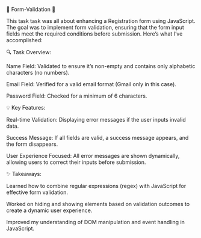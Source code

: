 🚀 Form-Validation 🚀

This task task was all about enhancing a Registration form using JavaScript. The goal was to implement form validation, ensuring that the form input fields meet the required conditions before submission. Here’s what I’ve accomplished:

🔍 Task Overview:

Name Field: Validated to ensure it’s non-empty and contains only alphabetic characters (no numbers).

Email Field: Verified for a valid email format (Gmail only in this case).

Password Field: Checked for a minimum of 6 characters.

💡 Key Features:

Real-time Validation: Displaying error messages if the user inputs invalid data.

Success Message: If all fields are valid, a success message appears, and the form disappears.

User Experience Focused: All error messages are shown dynamically, allowing users to correct their inputs before submission.

✨ Takeaways:

Learned how to combine regular expressions (regex) with JavaScript for effective form validation.

Worked on hiding and showing elements based on validation outcomes to create a dynamic user experience.

Improved my understanding of DOM manipulation and event handling in JavaScript.
